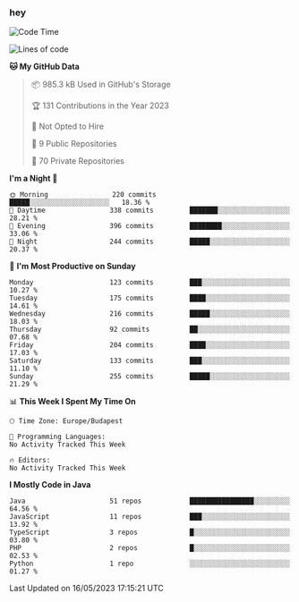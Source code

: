 ### hey

<!--START_SECTION:waka-->
![Code Time](http://img.shields.io/badge/Code%20Time-884%20hrs%2054%20mins-blue)

![Lines of code](https://img.shields.io/badge/From%20Hello%20World%20I%27ve%20Written-965.8%20thousand%20lines%20of%20code-blue)

**🐱 My GitHub Data** 

> 📦 985.3 kB Used in GitHub's Storage 
 > 
> 🏆 131 Contributions in the Year 2023
 > 
> 🚫 Not Opted to Hire
 > 
> 📜 9 Public Repositories 
 > 
> 🔑 70 Private Repositories 
 > 
**I'm a Night 🦉** 

```text
🌞 Morning                220 commits         █████░░░░░░░░░░░░░░░░░░░░   18.36 % 
🌆 Daytime                338 commits         ███████░░░░░░░░░░░░░░░░░░   28.21 % 
🌃 Evening                396 commits         ████████░░░░░░░░░░░░░░░░░   33.06 % 
🌙 Night                  244 commits         █████░░░░░░░░░░░░░░░░░░░░   20.37 % 
```
📅 **I'm Most Productive on Sunday** 

```text
Monday                   123 commits         ███░░░░░░░░░░░░░░░░░░░░░░   10.27 % 
Tuesday                  175 commits         ████░░░░░░░░░░░░░░░░░░░░░   14.61 % 
Wednesday                216 commits         █████░░░░░░░░░░░░░░░░░░░░   18.03 % 
Thursday                 92 commits          ██░░░░░░░░░░░░░░░░░░░░░░░   07.68 % 
Friday                   204 commits         ████░░░░░░░░░░░░░░░░░░░░░   17.03 % 
Saturday                 133 commits         ███░░░░░░░░░░░░░░░░░░░░░░   11.10 % 
Sunday                   255 commits         █████░░░░░░░░░░░░░░░░░░░░   21.29 % 
```


📊 **This Week I Spent My Time On** 

```text
🕑︎ Time Zone: Europe/Budapest

💬 Programming Languages: 
No Activity Tracked This Week

🔥 Editors: 
No Activity Tracked This Week
```

**I Mostly Code in Java** 

```text
Java                     51 repos            ████████████████░░░░░░░░░   64.56 % 
JavaScript               11 repos            ███░░░░░░░░░░░░░░░░░░░░░░   13.92 % 
TypeScript               3 repos             █░░░░░░░░░░░░░░░░░░░░░░░░   03.80 % 
PHP                      2 repos             █░░░░░░░░░░░░░░░░░░░░░░░░   02.53 % 
Python                   1 repo              ░░░░░░░░░░░░░░░░░░░░░░░░░   01.27 % 
```




 Last Updated on 16/05/2023 17:15:21 UTC
<!--END_SECTION:waka-->
